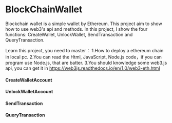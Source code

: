 # BlockChainWallet

Blockchain wallet is a simple wallet by Ethereum. This project aim to show how to use web3's api and methods. In this project, I show the four functions: CreateWallet, UnlockWallet, SendTransaction and QueryTransaction.

Learn this project, you need to master：
1.How to deploy a ethereum chain in local pc.
2.You can read the Html, JavaScript, Node.js code，if you can program use Node.js, that are batter.
3.You should knowledge some web3.js api, you can get it in https://web3js.readthedocs.io/en/1.0/web3-eth.html

#### CreateWalletAccount

#### UnlockWalletAccount

#### SendTransaction

#### QueryTransaction
